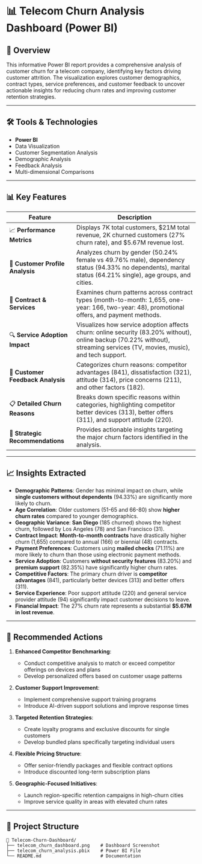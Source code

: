 # 📊 Telecom Churn Analysis Dashboard (Power BI)

## 📌 Overview

This informative Power BI report provides a comprehensive analysis of customer churn for a telecom company, identifying key factors driving customer attrition. The visualization explores customer demographics, contract types, service preferences, and customer feedback to uncover actionable insights for reducing churn rates and improving customer retention strategies.

---

## 🛠 Tools & Technologies

- **Power BI**
- Data Visualization
- Customer Segmentation Analysis
- Demographic Analysis
- Feedback Analysis
- Multi-dimensional Comparisons

---

## 📊 Key Features

| Feature | Description |
|--------|-------------|
| 📈 **Performance Metrics** | Displays 7K total customers, $21M total revenue, 2K churned customers (27% churn rate), and $5.67M revenue lost. |
| 👥 **Customer Profile Analysis** | Analyzes churn by gender (50.24% female vs 49.76% male), dependency status (94.33% no dependents), marital status (64.21% single), age groups, and cities. |
| 📑 **Contract & Services** | Examines churn patterns across contract types (month-to-month: 1,655, one-year: 166, two-year: 48), promotional offers, and payment methods. |
| 🔍 **Service Adoption Impact** | Visualizes how service adoption affects churn: online security (83.20% without), online backup (70.22% without), streaming services (TV, movies, music), and tech support. |
| 💬 **Customer Feedback Analysis** | Categorizes churn reasons: competitor advantages (841), dissatisfaction (321), attitude (314), price concerns (211), and other factors (182). |
| 📋 **Detailed Churn Reasons** | Breaks down specific reasons within categories, highlighting competitor better devices (313), better offers (311), and support attitude (220). |
| 🧠 **Strategic Recommendations** | Provides actionable insights targeting the major churn factors identified in the analysis. |

---

## 📈 Insights Extracted

- **Demographic Patterns**: Gender has minimal impact on churn, while **single customers without dependents** (94.33%) are significantly more likely to churn.
- **Age Correlation**: Older customers (51-65 and 66-80) show **higher churn rates** compared to younger demographics.
- **Geographic Variance**: **San Diego** (185 churned) shows the highest churn, followed by Los Angeles (78) and San Francisco (31).
- **Contract Impact**: **Month-to-month contracts** have drastically higher churn (1,655) compared to annual (166) or biennial (48) contracts.
- **Payment Preferences**: Customers using **mailed checks** (71.11%) are more likely to churn than those using electronic payment methods.
- **Service Adoption**: Customers **without security features** (83.20%) and **premium support** (82.35%) have significantly higher churn rates.
- **Competitive Factors**: The primary churn driver is **competitor advantages** (841), particularly better devices (313) and better offers (311).
- **Service Experience**: Poor support attitude (220) and general service provider attitude (94) significantly impact customer decisions to leave.
- **Financial Impact**: The 27% churn rate represents a substantial **$5.67M in lost revenue**.

---

## 🎯 Recommended Actions

1. **Enhanced Competitor Benchmarking**:
   - Conduct competitive analysis to match or exceed competitor offerings on devices and plans
   - Develop personalized offers based on customer usage patterns

2. **Customer Support Improvement**:
   - Implement comprehensive support training programs
   - Introduce AI-driven support solutions and improve response times

3. **Targeted Retention Strategies**:
   - Create loyalty programs and exclusive discounts for single customers
   - Develop bundled plans specifically targeting individual users

4. **Flexible Pricing Structure**:
   - Offer senior-friendly packages and flexible contract options
   - Introduce discounted long-term subscription plans

5. **Geographic-Focused Initiatives**:
   - Launch region-specific retention campaigns in high-churn cities
   - Improve service quality in areas with elevated churn rates

---

## 📁 Project Structure

```plaintext
📂 Telecom-Churn-Dashboard/
├── telecom_churn_dashboard.png    # Dashboard Screenshot
├── telecom_churn_analysis.pbix    # Power BI File
└── README.md                      # Documentation
```
